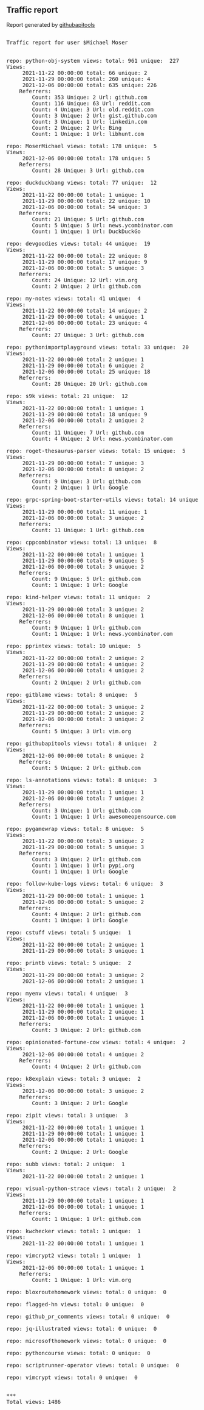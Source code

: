 <h2> Traffic report </h2>

Report generated by <a href="https://github.com/MoserMichael/githubapitools">githubapitools</a>

<pre>

Traffic report for user $Michael Moser


repo: python-obj-system views: total: 961 unique:  227
Views:
	 2021-11-22 00:00:00 total: 66 unique: 2
	 2021-11-29 00:00:00 total: 260 unique: 4
	 2021-12-06 00:00:00 total: 635 unique: 226
	Referrers:
		Count: 353 Unique: 2 Url: github.com
		Count: 116 Unique: 63 Url: reddit.com
		Count: 4 Unique: 3 Url: old.reddit.com
		Count: 3 Unique: 2 Url: gist.github.com
		Count: 3 Unique: 1 Url: linkedin.com
		Count: 2 Unique: 2 Url: Bing
		Count: 1 Unique: 1 Url: libhunt.com

repo: MoserMichael views: total: 178 unique:  5
Views:
	 2021-12-06 00:00:00 total: 178 unique: 5
	Referrers:
		Count: 28 Unique: 3 Url: github.com

repo: duckduckbang views: total: 77 unique:  12
Views:
	 2021-11-22 00:00:00 total: 1 unique: 1
	 2021-11-29 00:00:00 total: 22 unique: 10
	 2021-12-06 00:00:00 total: 54 unique: 3
	Referrers:
		Count: 21 Unique: 5 Url: github.com
		Count: 5 Unique: 5 Url: news.ycombinator.com
		Count: 1 Unique: 1 Url: DuckDuckGo

repo: devgoodies views: total: 44 unique:  19
Views:
	 2021-11-22 00:00:00 total: 22 unique: 8
	 2021-11-29 00:00:00 total: 17 unique: 9
	 2021-12-06 00:00:00 total: 5 unique: 3
	Referrers:
		Count: 24 Unique: 12 Url: vim.org
		Count: 2 Unique: 2 Url: github.com

repo: my-notes views: total: 41 unique:  4
Views:
	 2021-11-22 00:00:00 total: 14 unique: 2
	 2021-11-29 00:00:00 total: 4 unique: 1
	 2021-12-06 00:00:00 total: 23 unique: 4
	Referrers:
		Count: 27 Unique: 3 Url: github.com

repo: pythonimportplayground views: total: 33 unique:  20
Views:
	 2021-11-22 00:00:00 total: 2 unique: 1
	 2021-11-29 00:00:00 total: 6 unique: 2
	 2021-12-06 00:00:00 total: 25 unique: 18
	Referrers:
		Count: 28 Unique: 20 Url: github.com

repo: s9k views: total: 21 unique:  12
Views:
	 2021-11-22 00:00:00 total: 1 unique: 1
	 2021-11-29 00:00:00 total: 18 unique: 9
	 2021-12-06 00:00:00 total: 2 unique: 2
	Referrers:
		Count: 11 Unique: 7 Url: github.com
		Count: 4 Unique: 2 Url: news.ycombinator.com

repo: roget-thesaurus-parser views: total: 15 unique:  5
Views:
	 2021-11-29 00:00:00 total: 7 unique: 3
	 2021-12-06 00:00:00 total: 8 unique: 2
	Referrers:
		Count: 9 Unique: 3 Url: github.com
		Count: 2 Unique: 1 Url: Google

repo: grpc-spring-boot-starter-utils views: total: 14 unique:  3
Views:
	 2021-11-29 00:00:00 total: 11 unique: 1
	 2021-12-06 00:00:00 total: 3 unique: 2
	Referrers:
		Count: 11 Unique: 1 Url: github.com

repo: cppcombinator views: total: 13 unique:  8
Views:
	 2021-11-22 00:00:00 total: 1 unique: 1
	 2021-11-29 00:00:00 total: 9 unique: 5
	 2021-12-06 00:00:00 total: 3 unique: 2
	Referrers:
		Count: 9 Unique: 5 Url: github.com
		Count: 1 Unique: 1 Url: Google

repo: kind-helper views: total: 11 unique:  2
Views:
	 2021-11-29 00:00:00 total: 3 unique: 2
	 2021-12-06 00:00:00 total: 8 unique: 1
	Referrers:
		Count: 9 Unique: 1 Url: github.com
		Count: 1 Unique: 1 Url: news.ycombinator.com

repo: pprintex views: total: 10 unique:  5
Views:
	 2021-11-22 00:00:00 total: 2 unique: 2
	 2021-11-29 00:00:00 total: 4 unique: 2
	 2021-12-06 00:00:00 total: 4 unique: 2
	Referrers:
		Count: 2 Unique: 2 Url: github.com

repo: gitblame views: total: 8 unique:  5
Views:
	 2021-11-22 00:00:00 total: 3 unique: 2
	 2021-11-29 00:00:00 total: 2 unique: 2
	 2021-12-06 00:00:00 total: 3 unique: 2
	Referrers:
		Count: 5 Unique: 3 Url: vim.org

repo: githubapitools views: total: 8 unique:  2
Views:
	 2021-12-06 00:00:00 total: 8 unique: 2
	Referrers:
		Count: 5 Unique: 2 Url: github.com

repo: ls-annotations views: total: 8 unique:  3
Views:
	 2021-11-29 00:00:00 total: 1 unique: 1
	 2021-12-06 00:00:00 total: 7 unique: 2
	Referrers:
		Count: 3 Unique: 1 Url: github.com
		Count: 1 Unique: 1 Url: awesomeopensource.com

repo: pygamewrap views: total: 8 unique:  5
Views:
	 2021-11-22 00:00:00 total: 3 unique: 2
	 2021-11-29 00:00:00 total: 5 unique: 3
	Referrers:
		Count: 3 Unique: 2 Url: github.com
		Count: 1 Unique: 1 Url: pypi.org
		Count: 1 Unique: 1 Url: Google

repo: follow-kube-logs views: total: 6 unique:  3
Views:
	 2021-11-29 00:00:00 total: 1 unique: 1
	 2021-12-06 00:00:00 total: 5 unique: 2
	Referrers:
		Count: 4 Unique: 2 Url: github.com
		Count: 1 Unique: 1 Url: Google

repo: cstuff views: total: 5 unique:  1
Views:
	 2021-11-22 00:00:00 total: 2 unique: 1
	 2021-11-29 00:00:00 total: 3 unique: 1

repo: printb views: total: 5 unique:  2
Views:
	 2021-11-29 00:00:00 total: 3 unique: 2
	 2021-12-06 00:00:00 total: 2 unique: 1

repo: myenv views: total: 4 unique:  3
Views:
	 2021-11-22 00:00:00 total: 1 unique: 1
	 2021-11-29 00:00:00 total: 2 unique: 1
	 2021-12-06 00:00:00 total: 1 unique: 1
	Referrers:
		Count: 3 Unique: 2 Url: github.com

repo: opinionated-fortune-cow views: total: 4 unique:  2
Views:
	 2021-12-06 00:00:00 total: 4 unique: 2
	Referrers:
		Count: 4 Unique: 2 Url: github.com

repo: k8explain views: total: 3 unique:  2
Views:
	 2021-12-06 00:00:00 total: 3 unique: 2
	Referrers:
		Count: 3 Unique: 2 Url: Google

repo: zipit views: total: 3 unique:  3
Views:
	 2021-11-22 00:00:00 total: 1 unique: 1
	 2021-11-29 00:00:00 total: 1 unique: 1
	 2021-12-06 00:00:00 total: 1 unique: 1
	Referrers:
		Count: 2 Unique: 2 Url: Google

repo: subb views: total: 2 unique:  1
Views:
	 2021-11-22 00:00:00 total: 2 unique: 1

repo: visual-python-strace views: total: 2 unique:  2
Views:
	 2021-11-29 00:00:00 total: 1 unique: 1
	 2021-12-06 00:00:00 total: 1 unique: 1
	Referrers:
		Count: 1 Unique: 1 Url: github.com

repo: kwchecker views: total: 1 unique:  1
Views:
	 2021-11-22 00:00:00 total: 1 unique: 1

repo: vimcrypt2 views: total: 1 unique:  1
Views:
	 2021-12-06 00:00:00 total: 1 unique: 1
	Referrers:
		Count: 1 Unique: 1 Url: vim.org

repo: bloxroutehomework views: total: 0 unique:  0

repo: flagged-hn views: total: 0 unique:  0

repo: github_pr_comments views: total: 0 unique:  0

repo: jq-illustrated views: total: 0 unique:  0

repo: microsofthomework views: total: 0 unique:  0

repo: pythoncourse views: total: 0 unique:  0

repo: scriptrunner-operator views: total: 0 unique:  0

repo: vimcrypt views: total: 0 unique:  0


***
Total views: 1486
